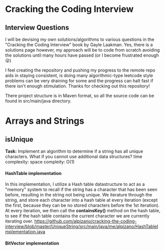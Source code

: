 # Cracking the Coding Interview
## Interview Questions
I will be devising my own solutions/algorithms to various questions in the "Cracking the Coding Interview" book by Gayle Laakman. Yes, there is a solutions page however, my approach will be to code from scratch avoiding the solutions until many hours have passed (or I become frustrated enough :stuck_out_tongue_winking_eye:)

I feel creating the repository and pushing my progress to the remote repo aids in staying consistent, is doing many algorithmic-type leetcode style problems can be very draining for some and the progress can halt fast if there isn't enough stimulation. Thanks for checking out this repository!

There project structure is in Maven format, so all the source code can be found in src/main/java directory.

# Arrays and Strings
## isUnique
**Task:** Implement an algorithm to determine if a string has all unique characters. What if you cannot use additional data structures?
time complexity:
space compleity: O(1)
#### HashTable implementation
In this implementation, I utilize a Hash table datastructure to act as a "memory" system to recall if the string has a character that has been seen before, resulting in the string not being unique. We iterature through the string, and store each character into a hash table at every iteration (except the first, because they can be no stored characters before the 1st iteration). At every iteration, we then call the **containsKey()**  method on the hash table, to see if the hash table contains the current character we are currently iterating over.
https://github.com/alpizano/cracking-the-coding-interview/blob/master/UniqueString/src/main/java/me/alpizano/HashTableImplementation.java

#### BitVector implementation
